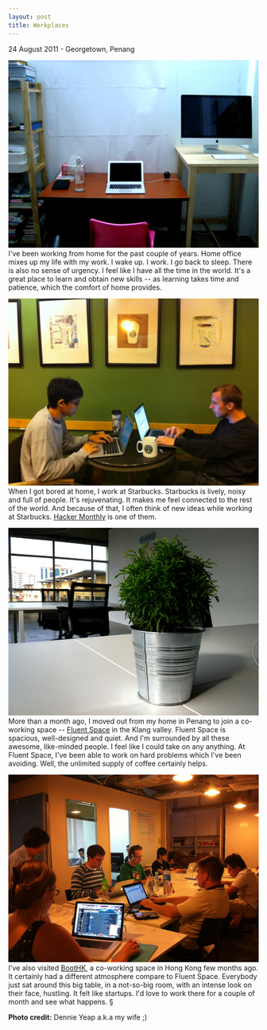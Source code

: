 ```yaml
---
layout: post
title: Workplaces
---
```


<p class="meta">24 August 2011 - Georgetown, Penang</p>

![My home office](/images/home.jpg)
I've been working from home for the past couple of years. Home office mixes up my life with my work. I wake up. I work. I go back to sleep. There is also no sense of urgency. I feel like I have all the time in the world. It's a great place to learn and obtain new skills -- as learning takes time and patience, which the comfort of home provides.

![Working with my friend Philip at Starbucks](/images/starbucks.JPG)
When I got bored at home, I work at Starbucks. Starbucks is lively, noisy and full of people. It's rejuvenating. It makes me feel connected to the rest of the world. And because of that, I often think of new ideas while working at Starbucks. [Hacker Monthly](http://hackermonthly.com) is one of them.

![Fluent Space](/images/fluentspace.jpg)
More than a month ago, I moved out from my home in Penang to join a co-working space -- [Fluent Space](http://fluentspace.my) in the Klang valley. Fluent Space is spacious, well-designed and quiet. And I'm surrounded by all these awesome, like-minded people. I feel like I could take on any anything. At Fluent Space, I've been able to work on hard problems which I've been avoiding. Well, the unlimited supply of coffee certainly helps.

![BootHK](/images/boothk.jpg)
I've also visited [BootHK](http://boot.hk), a co-working space in Hong Kong few months ago. It certainly had a different atmosphere compare to Fluent Space. Everybody just sat around this big table, in a not-so-big room, with an intense look on their face, hustling. It felt like startups. I'd love to work there for a couple of month and see what happens. &sect;

<p class="remarks">
  <strong>Photo credit:</strong> Dennie Yeap a.k.a my wife ;)
</p>